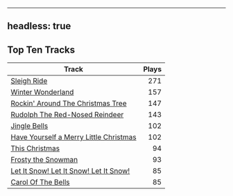 
---
headless: true
---

## Top Ten Tracks

| Track | Plays |
| --- |  ---: |
|[Sleigh Ride](/songs/sleigh-ride)| 271|
|[Winter Wonderland](/songs/winter-wonderland)| 157|
|[Rockin' Around The Christmas Tree](/songs/rockin-around-the-christmas-tree)| 147|
|[Rudolph The Red-Nosed Reindeer](/songs/rudolph-the-red-nosed-reindeer)| 143|
|[Jingle Bells](/songs/jingle-bells)| 102|
|[Have Yourself a Merry Little Christmas](/songs/have-yourself-a-merry-little-christmas)| 102|
|[This Christmas](/songs/this-christmas)| 94|
|[Frosty the Snowman](/songs/frosty-the-snowman)| 93|
|[Let It Snow! Let It Snow! Let It Snow!](/songs/let-it-snow-let-it-snow-let-it-snow)| 85|
|[Carol Of The Bells](/songs/carol-of-the-bells)| 85|
